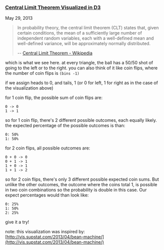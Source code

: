 ### [Central Limit Theorem Visualized in D3](/posts/central-limit-theorem.html)
May 29, 2013


> In probability theory, the central limit theorem (CLT) states that, given certain conditions, the mean of a sufficiently large number of independent random variables, each with a well-defined mean and well-defined variance, will be approximately normally distributed. 
>
> -- [Central Limit Theorem - Wikipedia](http://en.wikipedia.org/wiki/Central_limit_theorem)

which is what we see here. at every triangle, the ball has a 50/50 shot of going to the left or to the right. you can also think of it like coin flips, where the number of coin flips is `(bins -1)`

if we assign heads to 0, and tails, 1 (or 0 for left, 1 for right as in the case of the visualization above)

for 1 coin flip, the possible sum of coin flips are:

    0 -> 0
    1 -> 1

so for 1 coin flip, there's 2 different possible outcomes, each equally likely. the expected percentage of the possible outcomes is than:

    0: 50%
    1: 50%

for 2 coin flips, all possible outcomes are:

    0 + 0 -> 0
    0 + 1 -> 1
    1 + 0 -> 1
    1 + 1 -> 2

so for 2 coin flips, there's only 3 different possible expected coin sums. But unlike the other outcomes, the outcome where the coins total 1, is possible in two coin combinations so the probability is double in this case. Our expect percentages would than look like:


    0: 25%
    1: 50%
    2: 25%

give it a try!


note: this visualization was inspired by: [http://vis.supstat.com/2013/04/bean-machine/](http://vis.supstat.com/2013/04/bean-machine/)